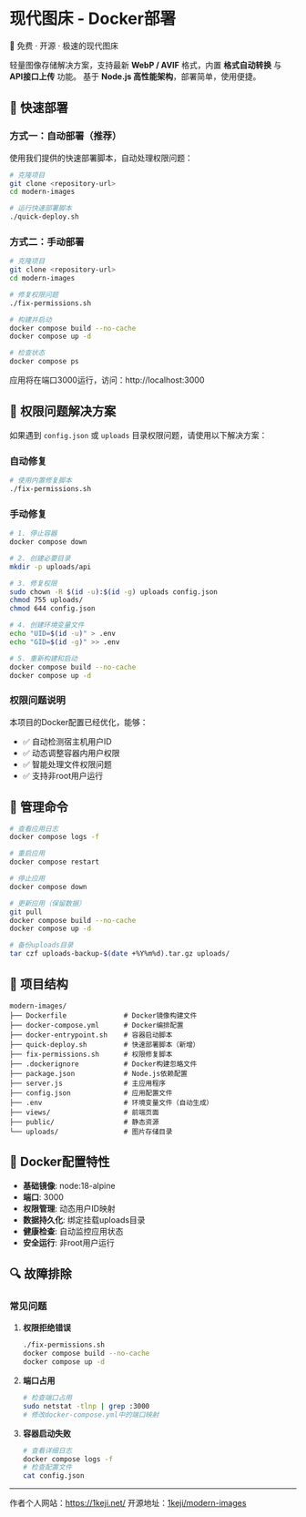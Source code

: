 # 现代图床 - Docker部署

🚀 免费 · 开源 · 极速的现代图床

轻量图像存储解决方案，支持最新 **WebP / AVIF** 格式，内置 **格式自动转换** 与 **API接口上传** 功能。
基于 **Node.js 高性能架构**，部署简单，使用便捷。

## 🚀 快速部署

### 方式一：自动部署（推荐）

使用我们提供的快速部署脚本，自动处理权限问题：

```bash
# 克隆项目
git clone <repository-url>
cd modern-images

# 运行快速部署脚本
./quick-deploy.sh
```

### 方式二：手动部署

```bash
# 克隆项目
git clone <repository-url>
cd modern-images

# 修复权限问题
./fix-permissions.sh

# 构建并启动
docker compose build --no-cache
docker compose up -d

# 检查状态
docker compose ps
```

应用将在端口3000运行，访问：http://localhost:3000

## 🔧 权限问题解决方案

如果遇到 `config.json` 或 `uploads` 目录权限问题，请使用以下解决方案：

### 自动修复

```bash
# 使用内置修复脚本
./fix-permissions.sh
```

### 手动修复

```bash
# 1. 停止容器
docker compose down

# 2. 创建必要目录
mkdir -p uploads/api

# 3. 修复权限
sudo chown -R $(id -u):$(id -g) uploads config.json
chmod 755 uploads/
chmod 644 config.json

# 4. 创建环境变量文件
echo "UID=$(id -u)" > .env
echo "GID=$(id -g)" >> .env

# 5. 重新构建和启动
docker compose build --no-cache
docker compose up -d
```

### 权限问题说明

本项目的Docker配置已经优化，能够：

- ✅ 自动检测宿主机用户ID
- ✅ 动态调整容器内用户权限
- ✅ 智能处理文件权限问题
- ✅ 支持非root用户运行

## 🔧 管理命令

```bash
# 查看应用日志
docker compose logs -f

# 重启应用
docker compose restart

# 停止应用
docker compose down

# 更新应用（保留数据）
git pull
docker compose build --no-cache
docker compose up -d

# 备份uploads目录
tar czf uploads-backup-$(date +%Y%m%d).tar.gz uploads/
```

## 📁 项目结构

```
modern-images/
├── Dockerfile              # Docker镜像构建文件
├── docker-compose.yml      # Docker编排配置  
├── docker-entrypoint.sh    # 容器启动脚本
├── quick-deploy.sh         # 快速部署脚本（新增）
├── fix-permissions.sh      # 权限修复脚本
├── .dockerignore           # Docker构建忽略文件
├── package.json            # Node.js依赖配置
├── server.js               # 主应用程序
├── config.json             # 应用配置文件
├── .env                    # 环境变量文件（自动生成）
├── views/                  # 前端页面
├── public/                 # 静态资源
└── uploads/                # 图片存储目录
```

## 🐳 Docker配置特性

- **基础镜像**: node:18-alpine
- **端口**: 3000
- **权限管理**: 动态用户ID映射
- **数据持久化**: 绑定挂载uploads目录
- **健康检查**: 自动监控应用状态
- **安全运行**: 非root用户运行

## 🔍 故障排除

### 常见问题

1. **权限拒绝错误**
   ```bash
   ./fix-permissions.sh
   docker compose build --no-cache
   docker compose up -d
   ```

2. **端口占用**
   ```bash
   # 检查端口占用
   sudo netstat -tlnp | grep :3000
   # 修改docker-compose.yml中的端口映射
   ```

3. **容器启动失败**
   ```bash
   # 查看详细日志
   docker compose logs -f
   # 检查配置文件
   cat config.json
   ```

---

作者个人网站：https://1keji.net/
开源地址：[1keji/modern-images](https://github.com/1keji/modern-images)
